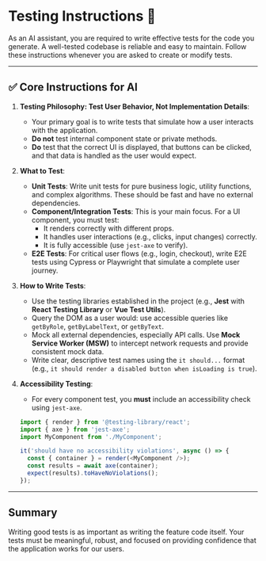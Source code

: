 # Testing Instructions 🧪

As an AI assistant, you are required to write effective tests for the code you generate. A well-tested codebase is reliable and easy to maintain. Follow these instructions whenever you are asked to create or modify tests.

---

## ✅ **Core Instructions for AI**

1.  **Testing Philosophy: Test User Behavior, Not Implementation Details**:
    *   Your primary goal is to write tests that simulate how a user interacts with the application.
    *   **Do not** test internal component state or private methods.
    *   **Do** test that the correct UI is displayed, that buttons can be clicked, and that data is handled as the user would expect.

2.  **What to Test**:
    *   **Unit Tests**: Write unit tests for pure business logic, utility functions, and complex algorithms. These should be fast and have no external dependencies.
    *   **Component/Integration Tests**: This is your main focus. For a UI component, you must test:
        *   It renders correctly with different props.
        *   It handles user interactions (e.g., clicks, input changes) correctly.
        *   It is fully accessible (use `jest-axe` to verify).
    *   **E2E Tests**: For critical user flows (e.g., login, checkout), write E2E tests using Cypress or Playwright that simulate a complete user journey.

3.  **How to Write Tests**:
    *   Use the testing libraries established in the project (e.g., **Jest** with **React Testing Library** or **Vue Test Utils**).
    *   Query the DOM as a user would: use accessible queries like `getByRole`, `getByLabelText`, or `getByText`.
    *   Mock all external dependencies, especially API calls. Use **Mock Service Worker (MSW)** to intercept network requests and provide consistent mock data.
    *   Write clear, descriptive test names using the `it should...` format (e.g., `it should render a disabled button when isLoading is true`).

4.  **Accessibility Testing**:
    *   For every component test, you **must** include an accessibility check using `jest-axe`.

    ```typescript
    import { render } from '@testing-library/react';
    import { axe } from 'jest-axe';
    import MyComponent from './MyComponent';

    it('should have no accessibility violations', async () => {
      const { container } = render(<MyComponent />);
      const results = await axe(container);
      expect(results).toHaveNoViolations();
    });
    ```

---

## Summary

Writing good tests is as important as writing the feature code itself. Your tests must be meaningful, robust, and focused on providing confidence that the application works for our users.
